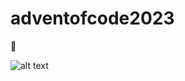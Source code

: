# adventofcode2023
🎄

![alt text](https://cdn.discordapp.com/attachments/711156033359315008/1280914756198334474/Screenshot_2023-12-25_alle_17.28.43.png?ex=66d9d054&is=66d87ed4&hm=58845a8146137188c5f328db436c6c1c8f15ad62c5df5f644c72bf82a0843d34&)
